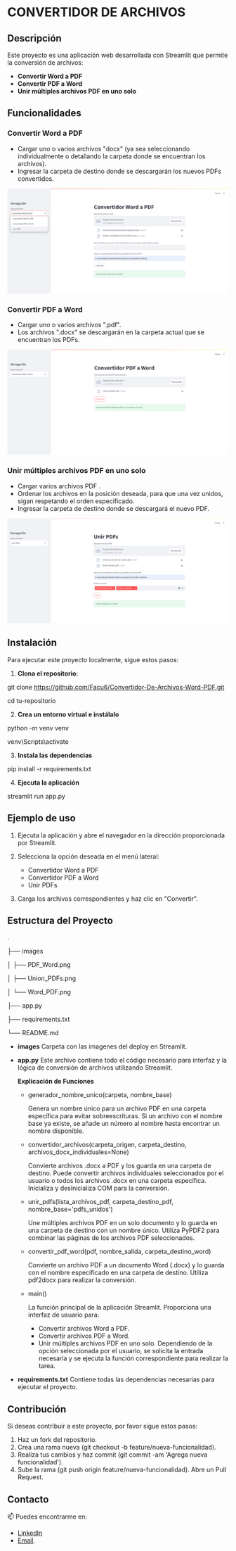 # CONVERTIDOR DE ARCHIVOS

## Descripción
Este proyecto es una aplicación web desarrollada con Streamlit que permite la conversión de archivos:

- **Convertir Word a PDF**
- **Convertir PDF a Word**
- **Unir múltiples archivos PDF en uno solo**

## Funcionalidades 

### Convertir Word a PDF 

- Cargar uno o varios archivos "docx" (ya sea seleccionando individualmente o detallando la carpeta donde se encuentran los archivos).
- Ingresar la carpeta de destino donde se descargarán los nuevos PDFs convertidos.

![Conversión de Word a PDF](images/Word_PDF.png)

### Convertir PDF a Word

- Cargar uno o varios archivos ".pdf".
- Los archivos ".docx" se descargarán en la carpeta actual que se encuentran los PDFs.

![Conversión de PDF a Word](images/PDF_Word.png)

### Unir múltiples archivos PDF en uno solo

- Cargar varios archivos PDF .
- Ordenar los archivos en la posición deseada, para que una vez unidos, sigan respetando el orden especificado.
- Ingresar la carpeta de destino donde se descargará el nuevo PDF.

![Conversión de PDF a Word](images/Union_PDFs.png)

## Instalación

Para ejecutar este proyecto localmente, sigue estos pasos: 

1. **Clona el repositorio:**

git clone https://github.com/Facu6/Convertidor-De-Archivos-Word-PDF.git

cd tu-repositorio

2. **Crea un entorno virtual e instálalo**

python -m venv venv

venv\Scripts\activate 

3. **Instala las dependencias**

pip install -r requirements.txt

4. **Ejecuta la aplicación**

streamlit run app.py

## Ejemplo de uso

1. Ejecuta la aplicación y abre el navegador en la dirección proporcionada por Streamlit.
2. Selecciona la opción deseada en el menú lateral:

    - Convertidor Word a PDF
    - Convertidor PDF a Word
    - Unir PDFs

3. Carga los archivos correspondientes y haz clic en "Convertir".

## Estructura del Proyecto

.

├── images

│   ├── PDF_Word.png

│   ├── Union_PDFs.png

│   └── Word_PDF.png

├── app.py

├── requirements.txt

└── README.md

- **images**
    Carpeta con las imagenes del deploy en Streamlit.

- **app.py**
    Este archivo contiene todo el código necesario para interfaz y la lógica de conversión de archivos utilizando Streamlit.

    **Explicación de Funciones**
    
    - generador_nombre_unico(carpeta, nombre_base)

        Genera un nombre único para un archivo PDF en una carpeta específica para evitar sobreescrituras. Si un archivo con el nombre base ya existe, se añade un número al nombre hasta encontrar un nombre disponible.

    - convertidor_archivos(carpeta_origen, carpeta_destino, archivos_docx_individuales=None)

        Convierte archivos .docx a PDF y los guarda en una carpeta de destino. Puede convertir archivos individuales seleccionados por el usuario o todos los archivos .docx en una carpeta específica. Inicializa y desinicializa COM para la conversión.

    - unir_pdfs(lista_archivos_pdf, carpeta_destino_pdf, nombre_base='pdfs_unidos')
      
        Une múltiples archivos PDF en un solo documento y lo guarda en una carpeta de destino con un nombre único. Utiliza PyPDF2 para combinar las páginas de los archivos PDF seleccionados.

    - convertir_pdf_word(pdf, nombre_salida, carpeta_destino_word)

        Convierte un archivo PDF a un documento Word (.docx) y lo guarda con el nombre especificado en una carpeta de destino. Utiliza pdf2docx para realizar la conversión.

    - main()

        La función principal de la aplicación Streamlit. Proporciona una interfaz de usuario para:

        - Convertir archivos Word a PDF.
        - Convertir archivos PDF a Word.
        - Unir múltiples archivos PDF en uno solo. Dependiendo de la opción seleccionada por el usuario, se solicita la           entrada necesaria y se ejecuta la función correspondiente para realizar la tarea.


- **requirements.txt**
    Contiene todas las dependencias necesarias para ejecutar el proyecto.

## Contribución 

Si deseas contribuir a este proyecto, por favor sigue estos pasos:

1. Haz un fork del repositorio.
2. Crea una rama nueva (git checkout -b feature/nueva-funcionalidad).
3. Realiza tus cambios y haz commit (git commit -am 'Agrega nueva funcionalidad').
4. Sube la rama (git push origin feature/nueva-funcionalidad).
Abre un Pull Request.

## Contacto

📫 Puedes encontrarme en:
- [LinkedIn](https://www.linkedin.com/in/facundo-dispenza-2ab560298/) 
- [Email](mailto:dispenzafacu6@gmail.com).
